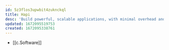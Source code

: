 ```yaml
---
id: 5z3flos3upwbit4zuknckql
title: Hapi
desc: 'Build powerful, scalable applications, with minimal overhead and full out-of-the-box functionality - your code, your way.'
updated: 1672095519753
created: 1672095338761
---
```


- [[c.Software]]